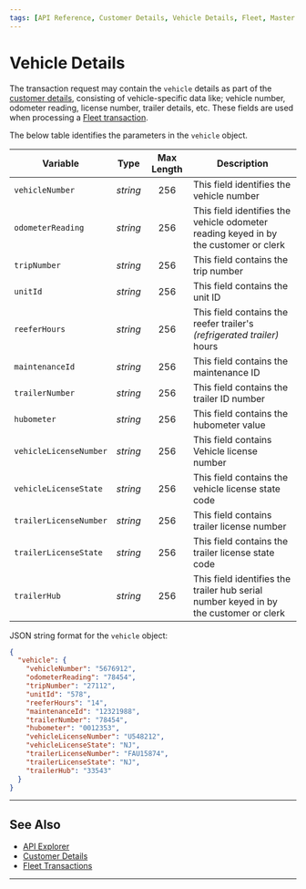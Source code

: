 ```yaml
---
tags: [API Reference, Customer Details, Vehicle Details, Fleet, Master Data]
---
```


# Vehicle Details

The transaction request may contain the `vehicle` details as part of the [customer details](?path=docs/Resources/Master-Data/Customer-Details.md), consisting of vehicle-specific data like; vehicle number, odometer reading, license number, trailer details, etc. These fields are used when processing a [Fleet transaction](?path=docs/Resources/Guides/Payment-Sources/Fleet/Fleet.md).

<!--
type: tab
titles: vehicle, JSON Example 
-->

The below table identifies the parameters in the `vehicle` object.

| Variable | Type | Max Length | Description |
| ----- | :-----: | :-----: | ----- |
| `vehicleNumber` | *string* | 256 | This field identifies the vehicle number |
| `odometerReading` | *string* | 256 | This field identifies the vehicle odometer reading keyed in by the customer or clerk |
| `tripNumber` | *string* | 256 | This field contains the trip number |
| `unitId` | *string* | 256 | This field contains the unit ID |
| `reeferHours` | *string* | 256 | This field contains the reefer trailer's *(refrigerated trailer)* hours |
| `maintenanceId` | *string* | 256 | This field contains the maintenance ID |
| `trailerNumber` | *string* | 256 | This field contains the trailer ID number |
| `hubometer` | *string* | 256 | This field contains the hubometer value |
| `vehicleLicenseNumber` | *string* | 256 | This field contains Vehicle license number |
| `vehicleLicenseState` | *string* | 256 | This field contains the vehicle license state code |
| `trailerLicenseNumber` | *string* | 256 | This field contains trailer license number |
| `trailerLicenseState` | *string* | 256 | This field contains the trailer license state code |
| `trailerHub` | *string* | 256 | This field identifies the trailer hub serial number keyed in by the customer or clerk |

<!--
type: tab
-->

JSON string format for the `vehicle` object:

```json
{
  "vehicle": {
    "vehicleNumber": "5676912",
    "odometerReading": "78454",
    "tripNumber": "27112",
    "unitId": "578",
    "reeferHours": "14",
    "maintenanceId": "12321988",
    "trailerNumber": "78454",
    "hubometer": "0012353",
    "vehicleLicenseNumber": "U548212",
    "vehicleLicenseState": "NJ",
    "trailerLicenseNumber": "FAU15874",
    "trailerLicenseState": "NJ",
    "trailerHub": "33543"
  }
}
```

<!-- type: tab-end -->

---

## See Also

- [API Explorer](../api/?type=post&path=/payments/v1/charges)
- [Customer Details](?path=docs/Resources/Master-Data/Customer-Details.md)
- [Fleet Transactions](?path=docs/Resources/Guides/Payment-Sources/Fleet/Fleet.md)

---
